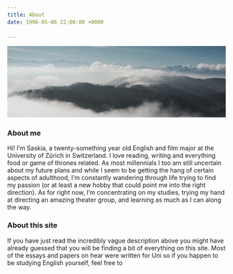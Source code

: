 ```yaml
---
title: About
date: 1996-05-06 22:00:00 +0000

---
```

![](/uploads/IMG_8921.jpg)

### About me

Hi! I’m Saskia, a twenty-something year old English and film major at the University of Zürich in Switzerland. I love reading, writing and everything food or game of thrones related. As most millennials I too am still uncertain about my future plans and while I seem to be getting the hang of certain aspects of adulthood, I’m constantly wandering through life trying to find my passion (or at least a new hobby that could point me into the right direction). As for right now, I’m concentrating on my studies, trying my hand at directing an amazing theater group, and learning as much as I can along the way.

### About this site

If you have just read the incredibly vague description above you might have already guessed that you will be finding a bit of everything on this site. Most of the essays and papers on hear were written for Uni so if you happen to be studying English yourself, feel free to